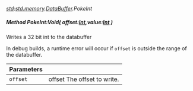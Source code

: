_[std](../../modules/std/std-module.md):[std.memory](../../modules/std/std-memory.md).[DataBuffer](../../modules/std/std-memory-databuffer.md).PokeInt_
##### Method PokeInt:Void( offset:[Int](../../modules/wonkey/wonkey-types-int.md),value:[Int](../../modules/wonkey/wonkey-types-int.md) )
Writes a 32 bit int to the databuffer

In debug builds, a runtime error will occur if `offset` is outside the range of the databuffer.

| Parameters |    |
|:-----------|:---|
| `offset` | offset The offset to write. |
